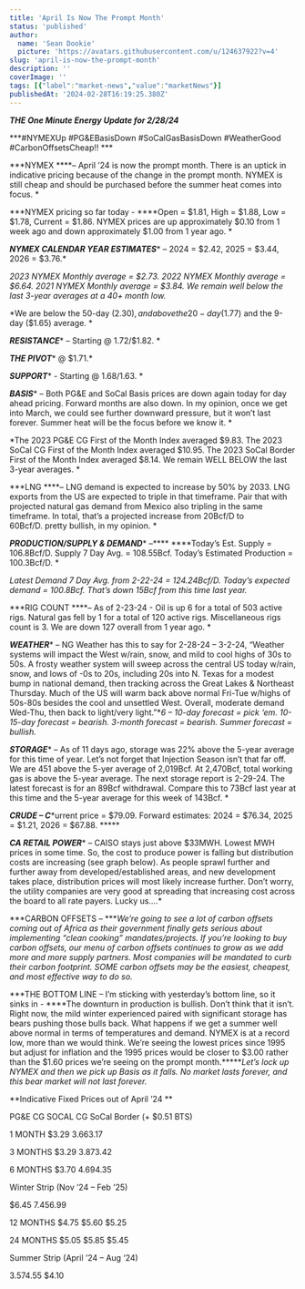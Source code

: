 ```yaml
---
title: 'April Is Now The Prompt Month'
status: 'published'
author:
  name: 'Sean Dookie'
  picture: 'https://avatars.githubusercontent.com/u/124637922?v=4'
slug: 'april-is-now-the-prompt-month'
description: ''
coverImage: ''
tags: [{"label":"market-news","value":"marketNews"}]
publishedAt: '2024-02-28T16:19:25.380Z'
---
```


***THE One Minute Energy Update for 2/28/24***

\*\*\*#NYMEXUp #PG&EBasisDown #SoCalGasBasisDown #WeatherGood #CarbonOffsetsCheap!! \*\*\*

\*\*\*NYMEX \*\*\*\*– April ’24 is now the prompt month. There is an uptick in indicative pricing because of the change in the prompt month. NYMEX is still cheap and should be purchased before the summer heat comes into focus. \*

\*\*\*NYMEX pricing so far today - \*\*\*\*Open = $1.81, High = $1.88, Low = $1.78, Current = $1.86. NYMEX prices are up approximately $0.10 from 1 week ago and down approximately $1.00 from 1 year ago. \*

***NYMEX CALENDAR YEAR ESTIMATES***\* – 2024 = $2.42, 2025 = $3.44, 2026 = $3.76.\*

*2023 NYMEX Monthly average = $2.73. 2022 NYMEX Monthly average = $6.64. 2021 NYMEX Monthly average = $3.84. We remain well below the last 3-year averages at a 40+ month low.*

\*We are below the 50-day ($2.30), and above the 20-day ($1.77) and the 9-day ($1.65) average. \*

***RESISTANCE***\* – Starting @ 1.72/$1.82. \*

***THE PIVOT***\* @ $1.71.\*

***SUPPORT***\* - Starting @ $1.68/$1.63. \*

***BASIS***\* – Both PG&E and SoCal Basis prices are down again today for day ahead pricing. Forward months are also down. In my opinion, once we get into March, we could see further downward pressure, but it won’t last forever. Summer heat will be the focus before we know it. \*

\*The 2023 PG&E CG First of the Month Index averaged $9.83. The 2023 SoCal CG First of the Month Index averaged $10.95. The 2023 SoCal Border First of the Month Index averaged $8.14. We remain WELL BELOW the last 3-year averages. \*

\*\*\*LNG \*\*\*\*– LNG demand is expected to increase by 50% by 2033. LNG exports from the US are expected to triple in that timeframe. Pair that with projected natural gas demand from Mexico also tripling in the same timeframe. In total, that’s a projected increase from 20Bcf/D to 60Bcf/D. pretty bullish, in my opinion. \*

***PRODUCTION/SUPPLY & DEMAND***\* –\*\*\*\* \*\*\*\*Today’s Est. Supply = 106.8Bcf/D. Supply 7 Day Avg. = 108.55Bcf. Today’s Estimated Production = 100.3Bcf/D. \*

*Latest Demand 7 Day Avg. from 2-22-24 = 124.24Bcf/D. Today’s expected demand = 100.8Bcf. That’s down 15Bcf from this time last year.*

\*\*\*RIG COUNT \*\*\*\*– As of 2-23-24 - Oil is up 6 for a total of 503 active rigs. Natural gas fell by 1 for a total of 120 active rigs. Miscellaneous rigs count is 3. We are down 127 overall from 1 year ago. \*

***WEATHER***\* – NG Weather has this to say for 2-28-24 – 3-2-24, “Weather systems will impact the West w/rain, snow, and mild to cool highs of 30s to 50s. A frosty weather system will sweep across the central US today w/rain, snow, and lows of -0s to 20s, including 20s into N. Texas for a modest bump in national demand, then tracking across the Great Lakes & Northeast Thursday. Much of the US will warm back above normal Fri-Tue w/highs of 50s-80s besides the cool and unsettled West. Overall, moderate demand Wed-Thu, then back to light/very light.”\**6 – 10-day forecast = pick ‘em. 10-15-day forecast = bearish. 3-month forecast = bearish. Summer forecast = bullish.*

***STORAGE***\* – As of 11 days ago, storage was 22% above the 5-year average for this time of year. Let’s not forget that Injection Season isn’t that far off. We are 451 above the 5-yer average of 2,019Bcf. At 2,470Bcf, total working gas is above the 5-year average. The next storage report is 2-29-24. The latest forecast is for an 89Bcf withdrawal. Compare this to 73Bcf last year at this time and the 5-year average for this week of 143Bcf. \*

***CRUDE – C***\*urrent price = $79.09. Forward estimates: 2024 = $76.34, 2025 = $1.21, 2026 = $67.88. \*\*\*\*\*

***CA RETAIL POWER***\* – CAISO stays just above $33MWH. Lowest MWH prices in some time. So, the cost to produce power is falling but distribution costs are increasing (see graph below). As people sprawl further and further away from developed/established areas, and new development takes place, distribution prices will most likely increase further. Don’t worry, the utility companies are very good at spreading that increasing cost across the board to all rate payers. Lucky us….\*

\*\*\*CARBON OFFSETS – \*\*\**We’re going to see a lot of carbon offsets coming out of Africa as their government finally gets serious about implementing “clean cooking” mandates/projects. If you’re looking to buy carbon offsets, our menu of carbon offsets continues to grow as we add more and more supply partners. Most companies will be mandated to curb their carbon footprint. SOME carbon offsets may be the easiest, cheapest, and most effective way to do so.*

\*\*\*THE BOTTOM LINE – I’m sticking with yesterday’s bottom line, so it sinks in - \*\*\*\*The downturn in production is bullish. Don’t think that it isn’t. Right now, the mild winter experienced paired with significant storage has bears pushing those bulls back. What happens if we get a summer well above normal in terms of temperatures and demand. NYMEX is at a record low, more than we would think. We’re seeing the lowest prices since 1995 but adjust for inflation and the 1995 prices would be closer to $3.00 rather than the $1.60 prices we’re seeing on the prompt month.\*\*\*\*\**Let’s lock up NYMEX and then we pick up Basis as it falls. No market lasts forever, and this bear market will not last forever.*

\*\*Indicative Fixed Prices out of April ’24 \*\*

PG&E CG SOCAL CG SoCal Border (+ $0.51 BTS)

1 MONTH $3.29 $3.66 $3.17

3 MONTHS $3.29 $3.87 $3.42

6 MONTHS $3.70 $4.69 $4.35

Winter Strip (Nov ’24 – Feb ’25)

$6.45 $7.45 $6.99

12 MONTHS $4.75 $5.60 $5.25

24 MONTHS $5.05 $5.85 $5.45

Summer Strip (April ’24 – Aug ‘24)

$3.57 $4.55 $4.10